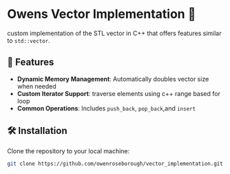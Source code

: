 # Owens Vector Implementation 🧮

custom implementation of the STL vector in C++ that offers features similar to `std::vector`.

## 🌟 Features
- **Dynamic Memory Management**: Automatically doubles vector size when needed
- **Custom Iterator Support**: traverse elements using c++ range based for loop
- **Common Operations**: Includes `push_back`, `pop_back`,and `insert`

## 🛠️ Installation
Clone the repository to your local machine:
```bash
git clone https://github.com/owenroseborough/vector_implementation.git
